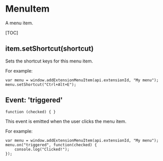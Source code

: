 # MenuItem

A menu item.

[TOC]

## item.setShortcut(shortcut)

Sets the shortcut keys for this menu item.

For example:

    var menu = window.addExtensionMenuItem(api.extensionId, "My menu");
    menu.setShortcut("Ctrl+Alt+E");

## Event: 'triggered'

`function (checked) { }`

This event is emitted when the user clicks the menu item.

For example:

    var menu = window.addExtensionMenuItem(api.extensionId, "My menu");
    menu.on("triggered", function(checked) {
        console.log("Clicked!");
    });
